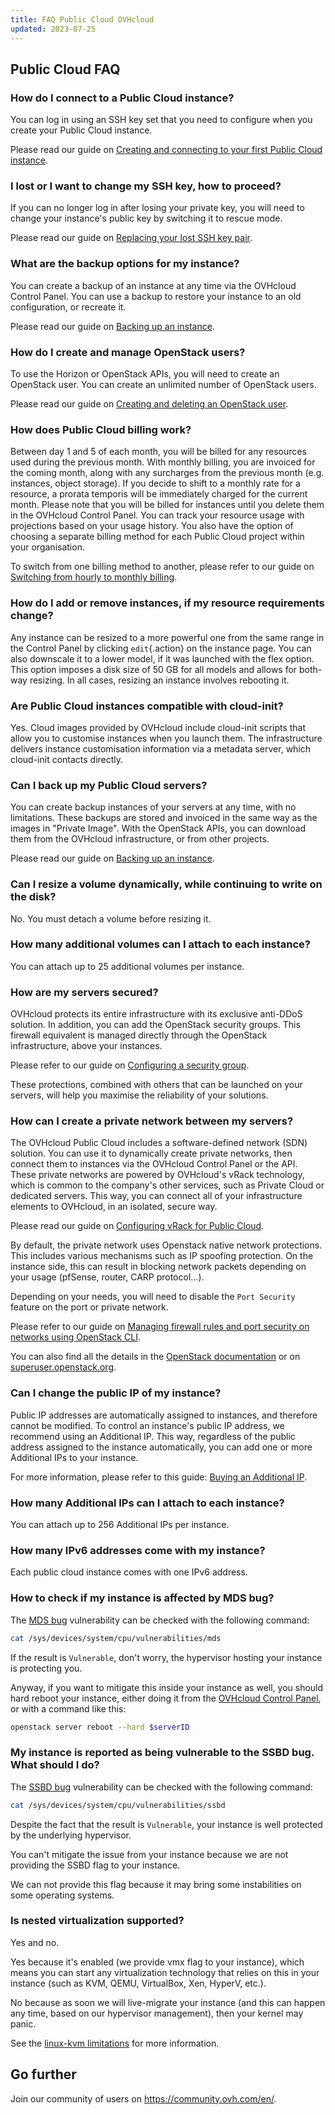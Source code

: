 ```yaml
---
title: FAQ Public Cloud OVHcloud
updated: 2023-07-25
---
```


## Public Cloud FAQ

### How do I connect to a Public Cloud instance?

You can log in using an SSH key set that you need to configure when you create your Public Cloud instance.

Please read our guide on [Creating and connecting to your first Public Cloud instance](/pages/public_cloud/compute/public-cloud-first-steps).

### I lost or I want to change my SSH key, how to proceed?

If you can no longer log in after losing your private key, you will need to change your instance's public key by switching it to rescue mode.

Please read our guide on [Replacing your lost SSH key pair](/pages/public_cloud/compute/replacing_lost_ssh_key).

### What are the backup options for my instance?

You can create a backup of an instance at any time via the OVHcloud Control Panel. You can use a backup to restore your instance to an old configuration, or recreate it.

Please read our guide on [Backing up an instance](/pages/public_cloud/compute/save_an_instance).

### How do I create and manage OpenStack users?  

To use the Horizon or OpenStack APIs, you will need to create an OpenStack user. You can create an unlimited number of OpenStack users.

Please read our guide on [Creating and deleting an OpenStack user](/pages/public_cloud/compute/create_and_delete_a_user).

### How does Public Cloud billing work?

Between day 1 and 5 of each month, you will be billed for any resources used during the previous month. With monthly billing, you are invoiced for the coming month, along with any surcharges from the previous month (e.g. instances, object storage). If you decide to shift to a monthly rate for a resource, a prorata temporis will be immediately charged for the current month.
Please note that you will be billed for instances until you delete them in the OVHcloud Control Panel.
You can track your resource usage with projections based on your usage history. You also have the option of choosing a separate billing method for each Public Cloud project within your organisation.

To switch from one billing method to another, please refer to our guide on [Switching from hourly to monthly billing](/pages/account_and_service_management/managing_billing_payments_and_services/changing_hourly_monthly_billing).

### How do I add or remove instances, if my resource requirements change?

Any instance can be resized to a more powerful one from the same range in the Control Panel by clicking `edit`{.action} on the instance page. You can also downscale it to a lower model, if it was launched with the flex option. This option imposes a disk size of 50 GB for all models and allows for both-way resizing.
In all cases, resizing an instance involves rebooting it.

### Are Public Cloud instances compatible with cloud-init?

Yes. Cloud images provided by OVHcloud include cloud-init scripts that allow you to customise instances when you launch them. The infrastructure delivers instance customisation information via a metadata server, which cloud-init contacts directly.

### Can I back up my Public Cloud servers?

You can create backup instances of your servers at any time, with no limitations. These backups are stored and invoiced in the same way as the images in "Private Image". With the OpenStack APIs, you can download them from the OVHcloud infrastructure, or from other projects.

Please read our guide on [Backing up an instance](/pages/public_cloud/compute/save_an_instance).

### Can I resize a volume dynamically, while continuing to write on the disk?

No. You must detach a volume before resizing it.

### How many additional volumes can I attach to each instance?

You can attach up to 25 additional volumes per instance.

### How are my servers secured?

OVHcloud protects its entire infrastructure with its exclusive anti-DDoS solution. In addition, you can add the OpenStack security groups. This firewall equivalent is managed directly through the OpenStack infrastructure, above your instances.

Please refer to our guide on [Configuring a security group](/pages/public_cloud/compute/setup_security_group).

These protections, combined with others that can be launched on your servers, will help you maximise the reliability of your solutions.

### How can I create a private network between my servers?

The OVHcloud Public Cloud includes a software-defined network (SDN) solution. You can use it to dynamically create private networks, then connect them to instances via the OVHcloud Control Panel or the API.
These private networks are powered by OVHcloud's vRack technology, which is common to the company's other services, such as Private Cloud or dedicated servers. This way, you can connect all of your infrastructure elements to OVHcloud, in an isolated, secure way.

Please read our guide on [Configuring vRack for Public Cloud](/pages/public_cloud/public_cloud_network_services/getting-started-07-creating-vrack).

By default, the private network uses Openstack native network protections. This includes various mechanisms such as IP spoofing protection.
On the instance side, this can result in blocking network packets depending on your usage (pfSense, router, CARP protocol...).

Depending on your needs, you will need to disable the `Port Security` feature on the port or private network.

Please refer to our guide on [Managing firewall rules and port security on networks using OpenStack CLI](/pages/public_cloud/compute/security_group_private_network).

You can also find all the details in the [OpenStack documentation](https://docs.openstack.org/developer/dragonflow/specs/mac_spoofing.html) or on [superuser.openstack.org](https://superuser.openstack.org/articles/managing-port-level-security-openstack/).

### Can I change the public IP of my instance?

Public IP addresses are automatically assigned to instances, and therefore cannot be modified. To control an instance's public IP address, we recommend using an Additional IP. This way, regardless of the public address assigned to the instance automatically, you can add one or more Additional IPs to your instance.

For more information, please refer to this guide: [Buying an Additional IP](/pages/public_cloud/public_cloud_network_services/additional-ip-buy).

### How many Additional IPs can I attach to each instance?

You can attach up to 256 Additional IPs per instance.

### How many IPv6 addresses come with my instance?

Each public cloud instance comes with one IPv6 address.

### How to check if my instance is affected by MDS bug?

The [MDS bug](https://www.kernel.org/doc/html/latest/admin-guide/hw-vuln/mds.html) vulnerability can be checked with the following command:

```bash
cat /sys/devices/system/cpu/vulnerabilities/mds
```

If the result is `Vulnerable`, don't worry, the hypervisor hosting your instance is protecting you.

Anyway, if you want to mitigate this inside your instance as well, you should hard reboot your instance, either doing it from the [OVHcloud Control Panel](/pages/public_cloud/compute/first_steps_with_public_cloud_instance#restarting-the-instance), or with a command like this:

```bash
openstack server reboot --hard $serverID
```

### My instance is reported as being vulnerable to the SSBD bug. What should I do?

The [SSBD bug](https://www.kernel.org/doc/html/latest/userspace-api/spec_ctrl.html) vulnerability can be checked with the following command:

```bash
cat /sys/devices/system/cpu/vulnerabilities/ssbd
```

Despite the fact that the result is `Vulnerable`, your instance is well protected by the underlying hypervisor.

You can't mitigate the issue from your instance because we are not providing the SSBD flag to your instance.

We can not provide this flag because it may bring some instabilities on some operating systems.

### Is nested virtualization supported?

Yes and no.

Yes because it's enabled (we provide vmx flag to your instance), which means you can start any virtualization technology that relies on this in your instance (such as KVM, QEMU, VirtualBox, Xen, HyperV, etc.).

No because as soon we will live-migrate your instance (and this can happen any time, based on our hypervisor management), then your kernel may panic.

See the [linux-kvm limitations](https://www.linux-kvm.org/page/Nested_Guests#Limitations) for more information.

## Go further

Join our community of users on <https://community.ovh.com/en/>.
